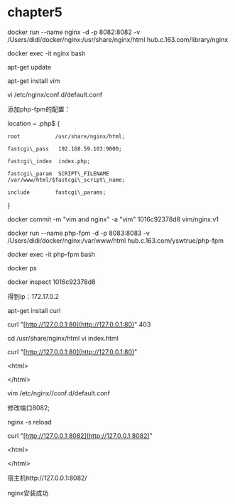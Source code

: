 # chapter5

docker run --name nginx -d -p 8082:8082 -v /Users/didi/docker/nginx:/usr/share/nginx/html hub.c.163.com/library/nginx

docker exec -it nginx bash

apt-get update

apt-get install vim

vi /etc/nginx/conf.d/default.conf

添加php-fpm的配置：

location ~ .php$ {

```
root           /usr/share/nginx/html;

fastcgi\_pass   192.168.59.103:9000;

fastcgi\_index  index.php;

fastcgi\_param  SCRIPT\_FILENAME  /var/www/html/$fastcgi\_script\_name;

include        fastcgi\_params;
```

}

docker commit -m "vim and  nginx" -a "vim" 1016c92378d8 vim/nginx:v1

docker run --name php-fpm -d -p 8083:8083 -v /Users/didi/docker/nginx:/var/www/html hub.c.163.com/yswtrue/php-fpm

docker exec -it php-fpm bash

docker ps

docker inspect 1016c92378d8

得到ip：172.17.0.2

apt-get install curl

curl "[http://127.0.0.1:80](http://127.0.0.1:80)"  403

cd  /usr/share/nginx/html      vi index.html

curl "[http://127.0.0.1:80](http://127.0.0.1:80)"

&lt;html&gt;

&lt;/html&gt;

vim /etc/nginx//conf.d/default.conf

修改端口8082;

nginx -s reload

curl "[http://127.0.0.1:8082](http://127.0.0.1:8082)"

&lt;html&gt;

&lt;/html&gt;

宿主机http://127.0.0.1:8082/

nginx安装成功

